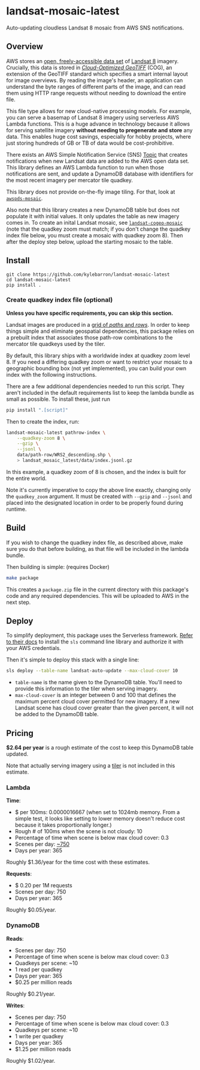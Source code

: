 # landsat-mosaic-latest

Auto-updating cloudless Landsat 8 mosaic from AWS SNS notifications.

## Overview

AWS stores an [open, freely-accessible data
set](https://registry.opendata.aws/landsat-8/) of [Landsat
8](https://www.usgs.gov/land-resources/nli/landsat/landsat-8?qt-science_support_page_related_con=0#)
imagery. Crucially, this data is stored in [_Cloud-Optimized
GeoTIFF_](https://www.cogeo.org/) (COG), an extension of the GeoTIFF standard
which specifies a smart internal layout for image overviews. By reading the
image's header, an application can understand the byte ranges of different parts
of the image, and can read them using HTTP range requests without needing to
download the entire file.

This file type allows for new cloud-native processing models. For example, you
can serve a basemap of Landsat 8 imagery using serverless AWS Lambda functions.
This is a huge advance in technology because it allows for serving satellite
imagery **without needing to pregenerate and store** any data. This enables huge
cost savings, especially for hobby projects, where just storing hundreds of GB
or TB of data would be cost-prohibitive.

There exists an AWS Simple Notification Service (SNS)
[Topic](https://registry.opendata.aws/landsat-8/) that creates notifications
when new Landsat data are added to the AWS open data set. This library defines
an AWS Lambda function to run when those notifications are sent, and update a
DynamoDB database with identifiers for the most recent imagery per mercator tile
quadkey.

This library does not provide on-the-fly image tiling. For that, look at
[`awspds-mosaic`](https://github.com/developmentseed/awspds-mosaic).

Also note that this library creates a new DynamoDB table but does not populate
it with initial values. It only updates the table as new imagery comes in. To
create an inital Landsat mosaic, see
[`landsat-cogeo-mosaic`](https://github.com/kylebarron/landsat-cogeo-mosaic)
(note that the quadkey zoom must match; if you don't change the quadkey index
file below, you must create a mosaic with quadkey zoom 8). Then after the deploy
step below, upload the starting mosaic to the table.

## Install

```
git clone https://github.com/kylebarron/landsat-mosaic-latest
cd landsat-mosaic-latest
pip install .
```

### Create quadkey index file (optional)

**Unless you have specific requirements, you can skip this section.**

Landsat images are produced in a [grid of _paths_ and
_rows_](https://landsat.gsfc.nasa.gov/wp-content/uploads/2013/01/wrs2.gif). In
order to keep things simple and eliminate geospatial dependencies, this package
relies on a prebuilt index that associates those path-row combinations to the
mercator tile quadkeys used by the tiler.

By default, this library ships with a worldwide index at quadkey zoom level 8.
If you need a differing quadkey zoom or want to restrict your mosaic to a
geographic bounding box (not yet implemented), you can build your own index with
the following instructions.

There are a few additional dependencies needed to run this script. They aren't
included in the default requirements list to keep the lambda bundle as small as
possible. To install these, just run

```bash
pip install ".[script]"
```

Then to create the index, run:

```bash
landsat-mosaic-latest pathrow-index \
    --quadkey-zoom 8 \
    --gzip \
    --jsonl \
    data/path-row/WRS2_descending.shp \
    > landsat_mosaic_latest/data/index.jsonl.gz
```

In this example, a quadkey zoom of 8 is chosen, and the index is built for the
entire world.

Note it's currently imperative to copy the above line exactly, changing only the
`quadkey_zoom` argument. It must be created with `--gzip` and `--jsonl` and
placed into the designated location in order to be properly found during
runtime.

## Build

If you wish to change the quadkey index file, as described above, make sure you
do that before building, as that file will be included in the lambda bundle.

Then building is simple: (requires Docker)

```bash
make package
```

This creates a `package.zip` file in the current directory with this package's
code and any required dependencies. This will be uploaded to AWS in the next
step.

## Deploy

To simplify deployment, this package uses the Serverless framework. [Refer to
their docs](https://serverless.com/framework/docs/getting-started/) to install
the `sls` command line library and authorize it with your AWS credentials.

Then it's simple to deploy this stack with a single line:

```bash
sls deploy --table-name landsat-auto-update --max-cloud-cover 10
```

- `table-name` is the name given to the DynamoDB table. You'll need to provide this information to the tiler when serving imagery.
- `max-cloud-cover` is an integer between 0 and 100 that defines the maximum percent cloud cover permitted for new imagery. If a new Landsat scene has cloud cover greater than the given percent, it will not be added to the DynamoDB table.

## Pricing

**\$2.64 per year** is a rough estimate of the cost to keep this DynamoDB table updated.

Note that actually serving imagery using a
[tiler](https://github.com/developmentseed/awspds-mosaic) is not included in
this estimate.

### Lambda

**Time**:

- \$ per 100ms: 0.0000016667 (when set to 1024mb memory. From a simple test, it looks like setting to lower memory doesn't reduce cost because it takes proportionally longer.)
- Rough # of 100ms when the scene is not cloudy: 10
- Percentage of time when scene is below max cloud cover: 0.3
- Scenes per day: [~750](https://www.usgs.gov/faqs/what-are-acquisition-schedules-landsat-satellites?qt-news_science_products=0#qt-news_science_products)
- Days per year: 365

Roughly \$1.36/year for the time cost with these estimates.

**Requests**:

- \$ 0.20 per 1M requests
- Scenes per day: 750
- Days per year: 365

Roughly \$0.05/year.

### DynamoDB

**Reads**:

- Scenes per day: 750
- Percentage of time when scene is below max cloud cover: 0.3
- Quadkeys per scene: ~10
- 1 read per quadkey
- Days per year: 365
- \$0.25 per million reads

Roughly \$0.21/year.

**Writes**:

- Scenes per day: 750
- Percentage of time when scene is below max cloud cover: 0.3
- Quadkeys per scene: ~10
- 1 write per quadkey
- Days per year: 365
- \$1.25 per million reads

Roughly \$1.02/year.
